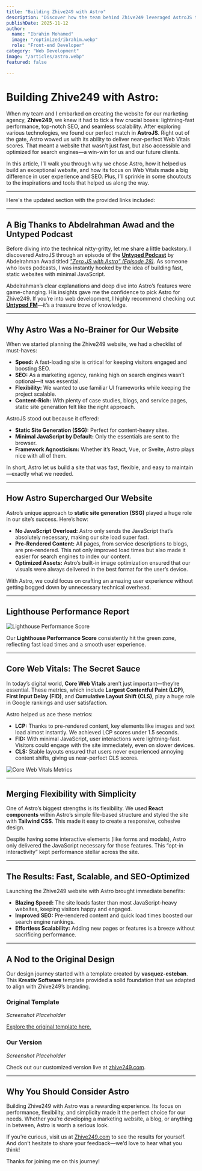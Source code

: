 ```yaml
---
title: "Building Zhive249 with Astro"
description: "Discover how the team behind Zhive249 leveraged AstroJS to create a high-performing, scalable, and SEO-optimized website."
publishDate: 2025-11-12
author:
  name: "Ibrahim Mohamed"
  image: "/optimized/ibrahim.webp"
  role: "Front-end Developer"
category: "Web Development"
image: "/articles/astro.webp"
featured: false

---
```

# Building Zhive249 with Astro: 

When my team and I embarked on creating the website for our marketing agency, **Zhive249**, we knew it had to tick a few crucial boxes: lightning-fast performance, top-notch SEO, and seamless scalability. After exploring various technologies, we found our perfect match in **AstroJS**. Right out of the gate, Astro wowed us with its ability to deliver near-perfect Web Vitals scores. That meant a website that wasn’t just fast, but also accessible and optimized for search engines—a win-win for us and our future clients.

In this article, I’ll walk you through why we chose Astro, how it helped us build an exceptional website, and how its focus on Web Vitals made a big difference in user experience and SEO. Plus, I’ll sprinkle in some shoutouts to the inspirations and tools that helped us along the way.

---

Here's the updated section with the provided links included:

---

## A Big Thanks to Abdelrahman Awad and the Untyped Podcast 

Before diving into the technical nitty-gritty, let me share a little backstory. I discovered AstroJS through an episode of the **[Untyped Podcast](https://untyped.fm/)** by Abdelrahman Awad titled *["Zero JS with Astro" (Episode 28)](https://untyped.fm/episodes/28-zero-js-with-astro/)*. As someone who loves podcasts, I was instantly hooked by the idea of building fast, static websites with minimal JavaScript.

Abdelrahman’s clear explanations and deep dive into Astro’s features were game-changing. His insights gave me the confidence to pick Astro for Zhive249. If you’re into web development, I highly recommend checking out **[Untyped FM](https://untyped.fm/)**—it’s a treasure trove of knowledge.


---

## Why Astro Was a No-Brainer for Our Website

When we started planning the Zhive249 website, we had a checklist of must-haves:

- **Speed:** A fast-loading site is critical for keeping visitors engaged and boosting SEO.
- **SEO:** As a marketing agency, ranking high on search engines wasn’t optional—it was essential.
- **Flexibility:** We wanted to use familiar UI frameworks while keeping the project scalable.
- **Content-Rich:** With plenty of case studies, blogs, and service pages, static site generation felt like the right approach.

AstroJS stood out because it offered:

- **Static Site Generation (SSG):** Perfect for content-heavy sites.
- **Minimal JavaScript by Default:** Only the essentials are sent to the browser.
- **Framework Agnosticism:** Whether it’s React, Vue, or Svelte, Astro plays nice with all of them.

In short, Astro let us build a site that was fast, flexible, and easy to maintain—exactly what we needed.

---

## How Astro Supercharged Our Website

Astro’s unique approach to **static site generation (SSG)** played a huge role in our site’s success. Here’s how:

- **No JavaScript Overload:** Astro only sends the JavaScript that’s absolutely necessary, making our site load super fast.
- **Pre-Rendered Content:** All pages, from service descriptions to blogs, are pre-rendered. This not only improved load times but also made it easier for search engines to index our content.
- **Optimized Assets:** Astro’s built-in image optimization ensured that our visuals were always delivered in the best format for the user’s device.

With Astro, we could focus on crafting an amazing user experience without getting bogged down by unnecessary technical overhead.

---

## Lighthouse Performance Report

![Lighthouse Performance Score](/images/zhive-performance.webp)

Our **Lighthouse Performance Score** consistently hit the green zone, reflecting fast load times and a smooth user experience. 

---

## Core Web Vitals: The Secret Sauce

In today’s digital world, **Core Web Vitals** aren’t just important—they’re essential. These metrics, which include **Largest Contentful Paint (LCP)**, **First Input Delay (FID)**, and **Cumulative Layout Shift (CLS)**, play a huge role in Google rankings and user satisfaction. 

Astro helped us ace these metrics:

- **LCP:** Thanks to pre-rendered content, key elements like images and text load almost instantly. We achieved LCP scores under 1.5 seconds.
- **FID:** With minimal JavaScript, user interactions were lightning-fast. Visitors could engage with the site immediately, even on slower devices.
- **CLS:** Stable layouts ensured that users never experienced annoying content shifts, giving us near-perfect CLS scores.

![Core Web Vitals Metrics](/images/zhive-vitals.webp)

---

## Merging Flexibility with Simplicity

One of Astro’s biggest strengths is its flexibility. We used **React components** within Astro’s simple file-based structure and styled the site with **Tailwind CSS**. This made it easy to create a responsive, cohesive design.

Despite having some interactive elements (like forms and modals), Astro only delivered the JavaScript necessary for those features. This “opt-in interactivity” kept performance stellar across the site.

---

## The Results: Fast, Scalable, and SEO-Optimized

Launching the Zhive249 website with Astro brought immediate benefits:

- **Blazing Speed:** The site loads faster than most JavaScript-heavy websites, keeping visitors happy and engaged.
- **Improved SEO:** Pre-rendered content and quick load times boosted our search engine rankings.
- **Effortless Scalability:** Adding new pages or features is a breeze without sacrificing performance.

---

## A Nod to the Original Design

Our design journey started with a template created by **vasquez-esteban**. This **Kreativ Software** template provided a solid foundation that we adapted to align with Zhive249’s branding. 

### Original Template

*Screenshot Placeholder*

[Explore the original template here.](#)

### Our Version

*Screenshot Placeholder*

Check out our customized version live at [zhive249.com](https://zhive249.com).

---

## Why You Should Consider Astro

Building Zhive249 with Astro was a rewarding experience. Its focus on performance, flexibility, and simplicity made it the perfect choice for our needs. Whether you’re developing a marketing website, a blog, or anything in between, Astro is worth a serious look.

If you’re curious, visit us at [Zhive249.com](https://zhive249.com) to see the results for yourself. And don’t hesitate to share your feedback—we’d love to hear what you think!

Thanks for joining me on this journey!

